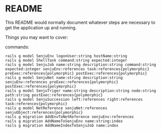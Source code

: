 # README

This README would normally document whatever steps are necessary to get the
application up and running.

Things you may want to cover:

commands:

    rails g model SenjuEnv logonUser:string hostName:string
    rails g model ShellTask command:string expected:integer
    rails g model SenjuJob name:string description:string command:string expected:integer senjuEnv:references task:references{polymorphic} preExec:references{polymorphic} postExec:references{polymorphic}
    rails g model SenjuNet name:string description:string senjuEnv:references preExec:references{polymorphic} postExec:references{polymorphic}
    rails g model SenjuTriger name:string description:string node:string path:string postExec:references{polymorphic}
    rails g model SenjuSuccession left:references right:references task:references{polymorphic}
    rails g model NetReference senjuNet:references senjuObject:references{polymorphic}
    rails g migration AddEnvToNetReference senjuEnv:references
    rails g migration AddNameToSenjuEnv name:string:index
    rails g migration AddNameIndexToSenjuJob name:index
